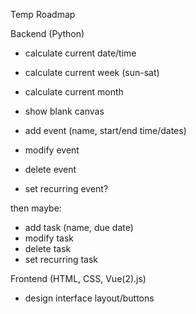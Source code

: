 Temp Roadmap

Backend (Python)
- calculate current date/time
- calculate current week (sun-sat)
- calculate current month

- show blank canvas

- add event (name, start/end time/dates)
- modify event
- delete event
- set recurring event?

then maybe:
- add task (name, due date)
- modify task
- delete task
- set recurring task

Frontend (HTML, CSS, Vue(2).js)
- design interface layout/buttons